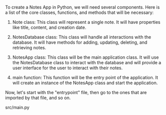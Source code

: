 To create a Notes App in Python, we will need several components. Here is a list of the core classes, functions, and methods that will be necessary:

1. Note class: This class will represent a single note. It will have properties like title, content, and creation date.

2. NotesDatabase class: This class will handle all interactions with the database. It will have methods for adding, updating, deleting, and retrieving notes.

3. NotesApp class: This class will be the main application class. It will use the NotesDatabase class to interact with the database and will provide a user interface for the user to interact with their notes.

4. main function: This function will be the entry point of the application. It will create an instance of the NotesApp class and start the application.

Now, let's start with the "entrypoint" file, then go to the ones that are imported by that file, and so on.

src/main.py
